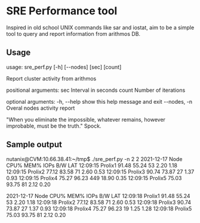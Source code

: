 # SRE Performance tool

Inspired in old school UNIX commands like sar and iostat, aim to be a simple tool to query and report information from arithmos DB.

## Usage

usage: sre_perf.py [-h] [--nodes] [sec] [count]

Report cluster activity from arithmos

positional arguments:
  sec          Interval in seconds
  count        Number of iterations

optional arguments:
  -h, --help   show this help message and exit
  --nodes, -n  Overal nodes activity report

"When you eliminate the impossible, whatever remains, however improbable, must
be the truth." Spock.

## Sample output

nutanix@CVM:10.66.38.41:~/tmp$ ./sre_perf.py -n 2 2
2021-12-17    Node         CPU%   MEM%   IOPs    B/W    LAT
12:09:15      Prolix1     91.48  55.24     53   2.20   1.18
12:09:15      Prolix2     77.12  83.58     71   2.60   0.53
12:09:15      Prolix3     90.74  73.87     27   1.37   0.93
12:09:15      Prolix4     75.27  96.23    449  18.90   0.35
12:09:15      Prolix5     75.03  93.75     81   2.12   0.20

2021-12-17    Node         CPU%   MEM%   IOPs    B/W    LAT
12:09:18      Prolix1     91.48  55.24     53   2.20   1.18
12:09:18      Prolix2     77.12  83.58     71   2.60   0.53
12:09:18      Prolix3     90.74  73.87     27   1.37   0.93
12:09:18      Prolix4     75.27  96.23     19   1.25   1.28
12:09:18      Prolix5     75.03  93.75     81   2.12   0.20

